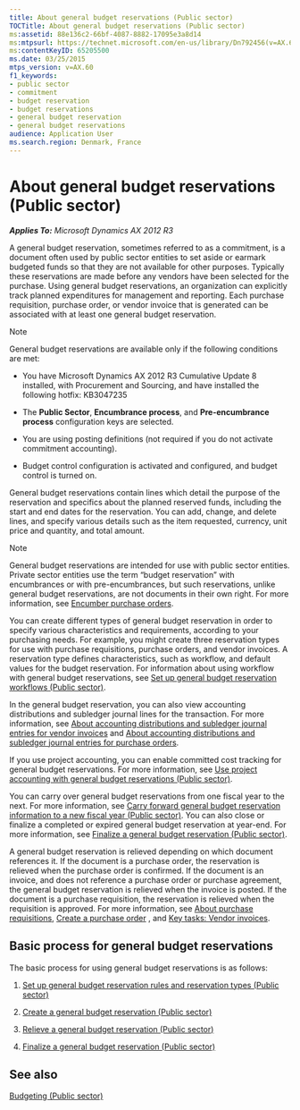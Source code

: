```yaml
---
title: About general budget reservations (Public sector)
TOCTitle: About general budget reservations (Public sector)
ms:assetid: 88e136c2-66bf-4087-8882-17095e3a8d14
ms:mtpsurl: https://technet.microsoft.com/en-us/library/Dn792456(v=AX.60)
ms:contentKeyID: 65205500
ms.date: 03/25/2015
mtps_version: v=AX.60
f1_keywords:
- public sector
- commitment
- budget reservation
- budget reservations
- general budget reservation
- general budget reservations
audience: Application User
ms.search.region: Denmark, France
---
```


# About general budget reservations (Public sector) 


_**Applies To:** Microsoft Dynamics AX 2012 R3_

A general budget reservation, sometimes referred to as a commitment, is a document often used by public sector entities to set aside or earmark budgeted funds so that they are not available for other purposes. Typically these reservations are made before any vendors have been selected for the purchase. Using general budget reservations, an organization can explicitly track planned expenditures for management and reporting. Each purchase requisition, purchase order, or vendor invoice that is generated can be associated with at least one general budget reservation.


> [!NOTE]
> <P>General budget reservations are available only if the following conditions are met:</P>
> <UL>
> <LI>
> <P>You have Microsoft Dynamics AX 2012 R3 Cumulative Update 8 installed, with Procurement and Sourcing, and have installed the following hotfix: KB3047235</P>
> <LI>
> <P>The <STRONG>Public Sector</STRONG>, <STRONG>Encumbrance process</STRONG>, and <STRONG>Pre-encumbrance process</STRONG> configuration keys are selected.</P>
> <LI>
> <P>You are using posting definitions (not required if you do not activate commitment accounting).</P>
> <LI>
> <P>Budget control configuration is activated and configured, and budget control is turned on.</P></LI></UL>



General budget reservations contain lines which detail the purpose of the reservation and specifics about the planned reserved funds, including the start and end dates for the reservation. You can add, change, and delete lines, and specify various details such as the item requested, currency, unit price and quantity, and total amount.


> [!NOTE]
> <P>General budget reservations are intended for use with public sector entities. Private sector entities use the term “budget reservation” with encumbrances or with pre-encumbrances, but such reservations, unlike general budget reservations, are not documents in their own right. For more information, see <A href="encumber-purchase-orders.md">Encumber purchase orders</A>.</P>



You can create different types of general budget reservation in order to specify various characteristics and requirements, according to your purchasing needs. For example, you might create three reservation types for use with purchase requisitions, purchase orders, and vendor invoices. A reservation type defines characteristics, such as workflow, and default values for the budget reservation. For information about using workflow with general budget reservations, see [Set up general budget reservation workflows (Public sector)](set-up-general-budget-reservation-workflows-public-sector.md).

In the general budget reservation, you can also view accounting distributions and subledger journal lines for the transaction. For more information, see [About accounting distributions and subledger journal entries for vendor invoices](about-accounting-distributions-and-subledger-journal-entries-for-vendor-invoices.md) and [About accounting distributions and subledger journal entries for purchase orders](about-accounting-distributions-and-subledger-journal-entries-for-purchase-orders.md).

If you use project accounting, you can enable committed cost tracking for general budget reservations. For more information, see [Use project accounting with general budget reservations (Public sector)](use-project-accounting-with-general-budget-reservations-public-sector.md).

You can carry over general budget reservations from one fiscal year to the next. For more information, see [Carry forward general budget reservation information to a new fiscal year (Public sector)](carry-forward-general-budget-reservation-information-to-a-new-fiscal-year-public-sector.md). You can also close or finalize a completed or expired general budget reservation at year-end. For more information, see [Finalize a general budget reservation (Public sector)](finalize-a-general-budget-reservation-public-sector.md).

A general budget reservation is relieved depending on which document references it. If the document is a purchase order, the reservation is relieved when the purchase order is confirmed. If the document is an invoice, and does not reference a purchase order or purchase agreement, the general budget reservation is relieved when the invoice is posted. If the document is a purchase requisition, the reservation is relieved when the requisition is approved. For more information, see [About purchase requisitions](about-purchase-requisitions.md), [Create a purchase order](create-a-purchase-order.md) , and [Key tasks: Vendor invoices](key-tasks-vendor-invoices.md).

## Basic process for general budget reservations

The basic process for using general budget reservations is as follows:

1.  [Set up general budget reservation rules and reservation types (Public sector)](set-up-general-budget-reservation-rules-and-reservation-types-public-sector.md)

2.  [Create a general budget reservation (Public sector)](create-a-general-budget-reservation-public-sector.md)

3.  [Relieve a general budget reservation (Public sector)](relieve-a-general-budget-reservation-public-sector.md)

4.  [Finalize a general budget reservation (Public sector)](finalize-a-general-budget-reservation-public-sector.md)

## See also

[Budgeting (Public sector)](budgeting-public-sector.md)

  


